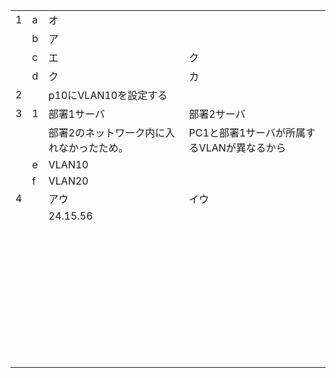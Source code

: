 |      |      |                                           |                                            |
| ---- | ---- | ----------------------------------------- | ------------------------------------------ |
| 1    | a    | オ                                        |                                            |
|      | b    | ア                                        |                                            |
|      | c    | エ                                        | ク                                         |
|      | d    | ク                                        | カ                                         |
| 2    |      | p10にVLAN10を設定する                     |                                            |
| 3    | 1    | 部署1サーバ                               | 部署2サーバ                                |
|      |      | 部署2のネットワーク内に入れなかったため。 | PC1と部署1サーバが所属するVLANが異なるから |
|      | e    | VLAN10                                    |                                            |
|      | f    | VLAN20                                    |                                            |
| 4    |      | アウ                                      | イウ                                       |
|      |      | 24.15.56                                  |                                            |
|      |      |                                           |                                            |
|      |      |                                           |                                            |
|      |      |                                           |                                            |
|      |      |                                           |                                            |
|      |      |                                           |                                            |
|      |      |                                           |                                            |
|      |      |                                           |                                            |
|      |      |                                           |                                            |
|      |      |                                           |                                            |
|      |      |                                           |                                            |
|      |      |                                           |                                            |
|      |      |                                           |                                            |
|      |      |                                           |                                            |
|      |      |                                           |                                            |
|      |      |                                           |                                            |
|      |      |                                           |                                            |
|      |      |                                           |                                            |
|      |      |                                           |                                            |
|      |      |                                           |                                            |
|      |      |                                           |                                            |
|      |      |                                           |                                            |
|      |      |                                           |                                            |
|      |      |                                           |                                            |
|      |      |                                           |                                            |
|      |      |                                           |                                            |
|      |      |                                           |                                            |
|      |      |                                           |                                            |
|      |      |                                           |                                            |
|      |      |                                           |                                            |
|      |      |                                           |                                            |
|      |      |                                           |                                            |
|      |      |                                           |                                            |
|      |      |                                           |                                            |
|      |      |                                           |                                            |
|      |      |                                           |                                            |
|      |      |                                           |                                            |
|      |      |                                           |                                            |
|      |      |                                           |                                            |
